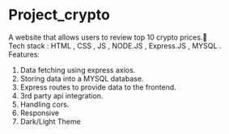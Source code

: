# Project_crypto
A website that allows users to review top 10 crypto prices.:dizzy:      
Tech stack : HTML , CSS , JS , NODE.JS , Express.JS , MYSQL .      
Features:    
1. Data fetching using express axios.      
2. Storing data into a MYSQL database.     
3. Express routes to provide data to the frontend.         
4. 3rd party api integration.  
5. Handling cors.     
6. Responsive    
7. Dark/Light Theme      
